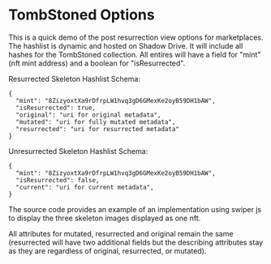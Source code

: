 # TombStoned Options

This is a quick demo of the post resurrection view options for marketplaces. The hashlist is dynamic and hosted on Shadow Drive. It will include all hashes for the TombStoned collection. All entires will have a field for "mint" (nft mint address) and a boolean for "isResurrected".

Resurrected Skeleton Hashlist Schema:

```
{
  "mint": "8ZizyoxtXa9rDfrpLW1hvq3gD6GMexKe2oyB59DH1bAW",
  "isResurrected": true,
  "original": "uri for original metadata",
  "mutated": "uri for fully mutated metadata",
  "resurrected": "uri for resurrected metadata"
}
```

Unresurrected Skeleton Hashlist Schema:

```
{
  "mint": "8ZizyoxtXa9rDfrpLW1hvq3gD6GMexKe2oyB59DH1bAW",
  "isResurrected": false,
  "current": "uri for current metadata",
}
```

The source code provides an example of an implementation using swiper js to display the three skeleton images displayed as one nft.

All attributes for mutated, resurrected and original remain the same (resurrected will have two additional fields but the describing attributes stay as they are regardless of original, resurrected, or mutated).
